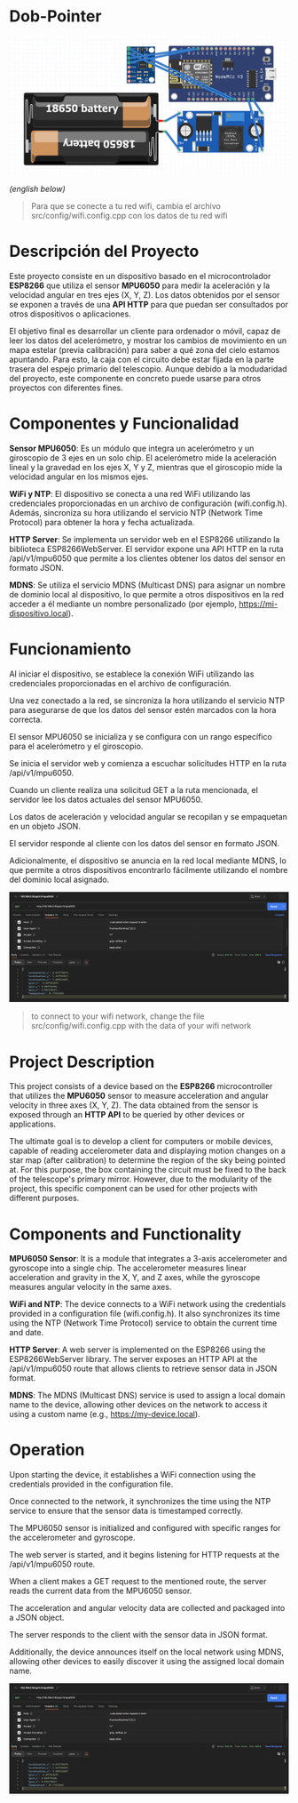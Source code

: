 # Dob-Pointer
![Alt text](schema.png "Electrical schema")

*(english below)*

> Para que se conecte a tu red wifi, cambia el archivo src/config/wifi.config.cpp con los datos de tu red wifi

# Descripción del Proyecto

Este proyecto consiste en un dispositivo basado en el microcontrolador **ESP8266** que utiliza el sensor **MPU6050** para medir la aceleración y la velocidad angular en tres ejes (X, Y, Z). Los datos obtenidos por el sensor se exponen a través de una **API HTTP** para que puedan ser consultados por otros dispositivos o aplicaciones.

El objetivo final es desarrollar un cliente para ordenador o móvil, capaz de leer los datos del acelerómetro, y mostrar los cambios de movimiento en un mapa estelar (previa calibración) para saber a qué zona del cielo estamos apuntando. Para esto, la caja con el circuito debe estar fijada en la parte trasera del espejo primario del telescopio. Aunque debido a la modudaridad del proyecto, este componente en concreto puede usarse para otros proyectos con diferentes fines.

# Componentes y Funcionalidad

**Sensor MPU6050**: Es un módulo que integra un acelerómetro y un giroscopio de 3 ejes en un solo chip. El acelerómetro mide la aceleración lineal y la gravedad en los ejes X, Y y Z, mientras que el giroscopio mide la velocidad angular en los mismos ejes.

**WiFi y NTP**: El dispositivo se conecta a una red WiFi utilizando las credenciales proporcionadas en un archivo de configuración (wifi.config.h). Además, sincroniza su hora utilizando el servicio NTP (Network Time Protocol) para obtener la hora y fecha actualizada.

**HTTP Server**: Se implementa un servidor web en el ESP8266 utilizando la biblioteca ESP8266WebServer. El servidor expone una API HTTP en la ruta /api/v1/mpu6050 que permite a los clientes obtener los datos del sensor en formato JSON.

**MDNS**: Se utiliza el servicio MDNS (Multicast DNS) para asignar un nombre de dominio local al dispositivo, lo que permite a otros dispositivos en la red acceder a él mediante un nombre personalizado (por ejemplo, https://mi-dispositivo.local).

# Funcionamiento

Al iniciar el dispositivo, se establece la conexión WiFi utilizando las credenciales proporcionadas en el archivo de configuración.

Una vez conectado a la red, se sincroniza la hora utilizando el servicio NTP para asegurarse de que los datos del sensor estén marcados con la hora correcta.

El sensor MPU6050 se inicializa y se configura con un rango específico para el acelerómetro y el giroscopio.

Se inicia el servidor web y comienza a escuchar solicitudes HTTP en la ruta /api/v1/mpu6050.

Cuando un cliente realiza una solicitud GET a la ruta mencionada, el servidor lee los datos actuales del sensor MPU6050.

Los datos de aceleración y velocidad angular se recopilan y se empaquetan en un objeto JSON.

El servidor responde al cliente con los datos del sensor en formato JSON.

Adicionalmente, el dispositivo se anuncia en la red local mediante MDNS, lo que permite a otros dispositivos encontrarlo fácilmente utilizando el nombre del dominio local asignado.

![Alt text](postman.png "Postman example")

> to connect to your wifi network, change the file src/config/wifi.config.cpp with the data of your wifi network

# Project Description
This project consists of a device based on the **ESP8266** microcontroller that utilizes the **MPU6050** sensor to measure acceleration and angular velocity in three axes (X, Y, Z). The data obtained from the sensor is exposed through an **HTTP API** to be queried by other devices or applications.

The ultimate goal is to develop a client for computers or mobile devices, capable of reading accelerometer data and displaying motion changes on a star map (after calibration) to determine the region of the sky being pointed at. For this purpose, the box containing the circuit must be fixed to the back of the telescope's primary mirror. However, due to the modularity of the project, this specific component can be used for other projects with different purposes.

# Components and Functionality
**MPU6050 Sensor**: It is a module that integrates a 3-axis accelerometer and gyroscope into a single chip. The accelerometer measures linear acceleration and gravity in the X, Y, and Z axes, while the gyroscope measures angular velocity in the same axes.

**WiFi and NTP**: The device connects to a WiFi network using the credentials provided in a configuration file (wifi.config.h). It also synchronizes its time using the NTP (Network Time Protocol) service to obtain the current time and date.

**HTTP Server**: A web server is implemented on the ESP8266 using the ESP8266WebServer library. The server exposes an HTTP API at the /api/v1/mpu6050 route that allows clients to retrieve sensor data in JSON format.

**MDNS**: The MDNS (Multicast DNS) service is used to assign a local domain name to the device, allowing other devices on the network to access it using a custom name (e.g., https://my-device.local).

# Operation
Upon starting the device, it establishes a WiFi connection using the credentials provided in the configuration file.

Once connected to the network, it synchronizes the time using the NTP service to ensure that the sensor data is timestamped correctly.

The MPU6050 sensor is initialized and configured with specific ranges for the accelerometer and gyroscope.

The web server is started, and it begins listening for HTTP requests at the /api/v1/mpu6050 route.

When a client makes a GET request to the mentioned route, the server reads the current data from the MPU6050 sensor.

The acceleration and angular velocity data are collected and packaged into a JSON object.

The server responds to the client with the sensor data in JSON format.

Additionally, the device announces itself on the local network using MDNS, allowing other devices to easily discover it using the assigned local domain name.

![Alt text](postman.png "Postman example")